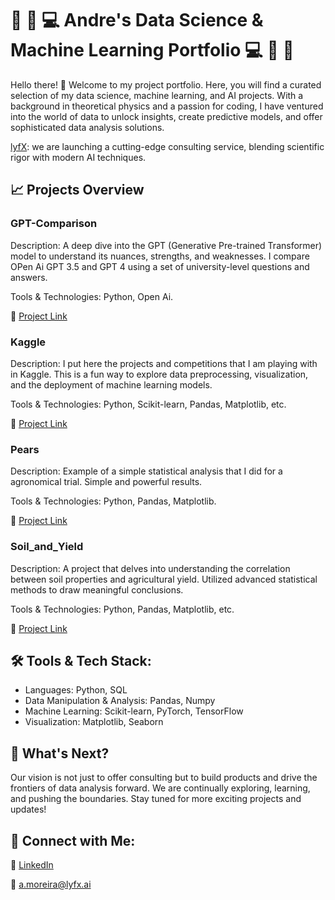 # 🚀 🧠 💻 Andre's Data Science & Machine Learning Portfolio 💻 🧠 🚀

Hello there! 👋 Welcome to my project portfolio. Here, you will find a curated selection of my data science, machine learning, and AI projects. With a background in theoretical physics and a passion for coding, I have ventured into the world of data to unlock insights, create predictive models, and offer sophisticated data analysis solutions. 

[lyfX](https://www.lyfx.ai): we are launching a cutting-edge consulting service, blending scientific rigor with modern AI techniques.

## 📈 Projects Overview

### GPT-Comparison

Description: A deep dive into the GPT (Generative Pre-trained Transformer) model to understand its nuances, strengths, and weaknesses. 
I compare OPen Ai GPT 3.5 and GPT 4 using a set of university-level questions and answers.

Tools & Technologies: Python, Open Ai.

🔗 [Project Link](https://github.com/andremoreira73/Project_portfolio/tree/33f3bdd09a39cf240453c6abfd16df07b0115e01/GPT-Comparison)

### Kaggle

Description: I put here the projects and competitions that I am playing with in Kaggle. This is a fun way to explore data preprocessing, visualization, and 
the deployment of machine learning models.

Tools & Technologies: Python, Scikit-learn, Pandas, Matplotlib, etc.

🔗 [Project Link](https://github.com/andremoreira73/Project_portfolio/tree/a086f0cc5fe14fdd86e3c7e0d7e5e32de0bc2e36/Kaggle/)

### Pears

Description: Example of a simple statistical analysis that I did for a agronomical trial. 
Simple and powerful results.

Tools & Technologies: Python, Pandas, Matplotlib.

🔗 [Project Link](https://github.com/andremoreira73/Project_portfolio/blob/86e95a781c7869bc471382318eea9c4a04bd75c4/Pears/README.md)

### Soil_and_Yield

Description: A project that delves into understanding the correlation between soil properties and agricultural yield. 
Utilized advanced statistical methods to draw meaningful conclusions.

Tools & Technologies: Python, Pandas, Matplotlib, etc.

🔗 [Project Link](https://github.com/andremoreira73/Project_portfolio/tree/86e95a781c7869bc471382318eea9c4a04bd75c4/Soil_and_Yield)

## 🛠 Tools & Tech Stack:

- Languages: Python, SQL
- Data Manipulation & Analysis: Pandas, Numpy
- Machine Learning: Scikit-learn, PyTorch, TensorFlow
- Visualization: Matplotlib, Seaborn

## 🌱 What's Next?
Our vision is not just to offer consulting but to build products and drive the frontiers of data analysis forward. 
We are continually exploring, learning, and pushing the boundaries. Stay tuned for more exciting projects and updates!

## 🤝 Connect with Me:

🔗 [LinkedIn](https://www.linkedin.com/in/moreiraandre/)

📧 [a.moreira@lyfx.ai](mailto:a.moreira@lyfx.ai)
